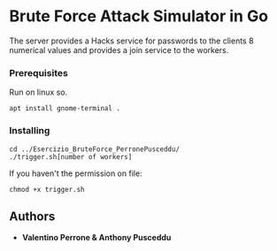 # Brute Force Attack Simulator in Go


The server provides a Hacks service for passwords to the clients 8 numerical values and provides a join service to the workers.

### Prerequisites

Run on linux so.
```
apt install gnome-terminal .
```

### Installing


```
cd ../Esercizio_BruteForce_PerronePusceddu/
./trigger.sh[number of workers]
```
If you haven't the permission on file:
```
chmod +x trigger.sh
```


## Authors

* **Valentino Perrone & Anthony Pusceddu**

